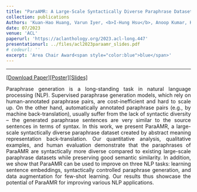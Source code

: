 ```yaml
---
title: "ParaAMR: A Large-Scale Syntactically Diverse Paraphrase Dataset by AMR Back-Translation"
collection: publications
Authors: 'Kuan-Hao Huang, Varun Iyer, <b>I-Hung Hsu</b>, Anoop Kumar, Kai-Wei Chang, and Aram Galstyan.'
date: 07/2023
venue: 'ACL'
paperurl: 'https://aclanthology.org/2023.acl-long.447'
presentationurl: ../files/acl2023paraamr_slides.pdf
# codeurl: ''
excerpt: 'Area Chair Award<span style="color:blue">blue</span>'
---
```

---
<a href='https://aclanthology.org/2023.acl-long.447' target="_blank">[Download Paper]</a><a href='../../files/acl2023paraamr_poster.pdf' target="_blank">[Poster]</a><a href='../../files/acl2023paraamr_slides.pdf' target="_blank">[Slides]</a>

<p align="justify">
Paraphrase generation is a long-standing task in natural language processing (NLP). Supervised paraphrase generation models, which rely on human-annotated paraphrase pairs, are cost-inefficient and hard to scale up. On the other hand, automatically annotated paraphrase pairs (e.g., by machine back-translation), usually suffer from the lack of syntactic diversity – the generated paraphrase sentences are very similar to the source sentences in terms of syntax. In this work, we present ParaAMR, a large-scale syntactically diverse paraphrase dataset created by abstract meaning representation back-translation. Our quantitative analysis, qualitative examples, and human evaluation demonstrate that the paraphrases of ParaAMR are syntactically more diverse compared to existing large-scale paraphrase datasets while preserving good semantic similarity. In addition, we show that ParaAMR can be used to improve on three NLP tasks: learning sentence embeddings, syntactically controlled paraphrase generation, and data augmentation for few-shot learning. Our results thus showcase the potential of ParaAMR for improving various NLP applications.
</p>
